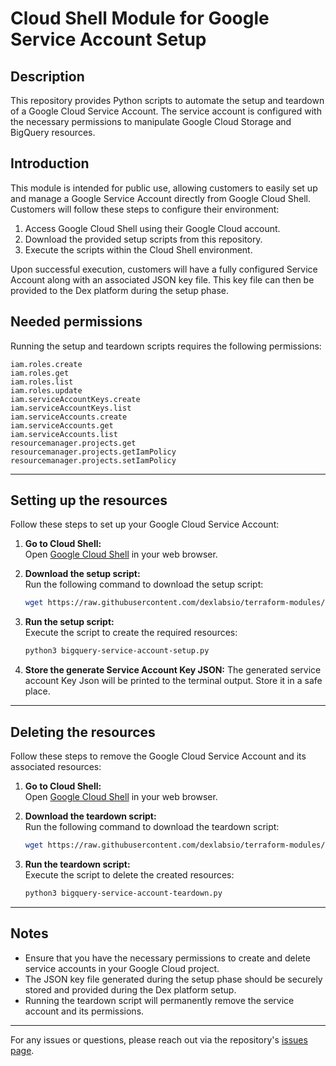 # Cloud Shell Module for Google Service Account Setup

## Description

This repository provides Python scripts to automate the setup and teardown of a Google Cloud Service Account. The service account is configured with the necessary permissions to manipulate Google Cloud Storage and BigQuery resources.

## Introduction

This module is intended for public use, allowing customers to easily set up and manage a Google Service Account directly from Google Cloud Shell. Customers will follow these steps to configure their environment:

1. Access Google Cloud Shell using their Google Cloud account.
2. Download the provided setup scripts from this repository.
3. Execute the scripts within the Cloud Shell environment.

Upon successful execution, customers will have a fully configured Service Account along with an associated JSON key file. This key file can then be provided to the Dex platform during the setup phase.

## Needed permissions

Running the setup and teardown scripts requires the following permissions:

```
iam.roles.create
iam.roles.get
iam.roles.list
iam.roles.update
iam.serviceAccountKeys.create
iam.serviceAccountKeys.list
iam.serviceAccounts.create
iam.serviceAccounts.get
iam.serviceAccounts.list
resourcemanager.projects.get
resourcemanager.projects.getIamPolicy
resourcemanager.projects.setIamPolicy
```

---

## Setting up the resources

Follow these steps to set up your Google Cloud Service Account:

1. **Go to Cloud Shell:**  
   Open [Google Cloud Shell](https://shell.cloud.google.com/) in your web browser.

2. **Download the setup script:**  
   Run the following command to download the setup script:
   ```sh
   wget https://raw.githubusercontent.com/dexlabsio/terraform-modules/refs/heads/main/gcp/cloud-shell/bigquery-service-account-setup.py
   ```

3. **Run the setup script:**  
   Execute the script to create the required resources:
   ```sh
   python3 bigquery-service-account-setup.py

4. **Store the generate Service Account Key JSON:**
   The generated service account Key Json will be printed to the terminal output. Store it in a safe place.

---

## Deleting the resources

Follow these steps to remove the Google Cloud Service Account and its associated resources:

1. **Go to Cloud Shell:**  
   Open [Google Cloud Shell](https://shell.cloud.google.com/) in your web browser.

2. **Download the teardown script:**  
   Run the following command to download the teardown script:
   ```sh
   wget https://raw.githubusercontent.com/dexlabsio/terraform-modules/refs/heads/main/gcp/cloud-shell/bigquery-service-account-teardown.py
   ```

3. **Run the teardown script:**  
   Execute the script to delete the created resources:
   ```sh
   python3 bigquery-service-account-teardown.py
   ```

---

## Notes
- Ensure that you have the necessary permissions to create and delete service accounts in your Google Cloud project.
- The JSON key file generated during the setup phase should be securely stored and provided during the Dex platform setup.
- Running the teardown script will permanently remove the service account and its permissions.

---

For any issues or questions, please reach out via the repository's [issues page](https://github.com/dexlabsio/terraform-modules/issues).
